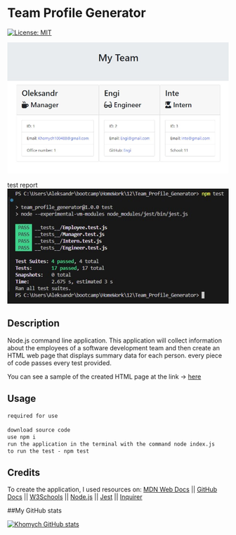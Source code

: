 # Team Profile Generator

[![License: MIT](https://img.shields.io/badge/License-MIT-yellow.svg)](https://opensource.org/licenses/MIT)

![application screenshot](documentation/1.jpg)

test report
![application screenshot](documentation/2.jpg)

## Description
Node.js command line application. This application will collect information about the employees of a software development team and then create an HTML web page that displays summary data for each person. every piece of code passes every test provided.

You can see a sample of the created HTML page at the link -> [here](https://github.com/Khomych1004/Team_Profile_Generator/blob/main/output/team.html)

## Usage
```
required for use

download source code
use npm i
run the application in the terminal with the command node index.js
to run the test - npm test

```

## Credits

To create the application, I used resources on:
[MDN Web Docs](https://developer.mozilla.org)
||
[GitHub Docs](https://docs.github.com)
||
[W3Schools](https://www.w3schools.com/)
||
[Node.js](https://www.npmjs.com/package/node)
||
[Jest](https://www.npmjs.com/package/jest)
||
[Inquirer](https://www.npmjs.com/package/inquirer)

##My GitHub stats

[![Khomych GitHub stats](https://github-readme-stats.vercel.app/api?username=Khomych1004)](https://github.com/anuraghazra/github-readme-stats)
